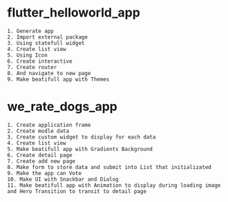 # flutter_helloworld_app
	1. Generate app
	2. Import external package
	3. Using statefull widget
	4. Create list view
	5. Using Icon
	6. Create interactive
	7. Create router
	8. And navigate to new page
	9. Make beatifull app with Themes

# we_rate_dogs_app
	1. Create application frame
	2. Create modle data
	3. Create custom widget to display for each data
	4. Create list view
	5. Make beatifull app with Gradients Background
	6. Create detail page
	7. Create add new page
	8. Make form to store data and submit into List that initializated
	9. Make the app can Vote
	10. Make UI with Snackbar and Dialog
	11. Make beatifull app with Animation to display during loading image and Hero Transition to transit to detail page

